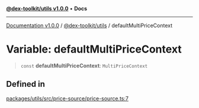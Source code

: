 [**@dex-toolkit/utils v1.0.0**](../README.md) • **Docs**

***

[Documentation v1.0.0](../../../packages.md) / [@dex-toolkit/utils](../README.md) / defaultMultiPriceContext

# Variable: defaultMultiPriceContext

> `const` **defaultMultiPriceContext**: `MultiPriceContext`

## Defined in

[packages/utils/src/price-source/price-source.ts:7](https://github.com/niZmosis/dex-toolkit/blob/3d8b41b44787b30fbea5de3ab4737662ffb61bc8/packages/utils/src/price-source/price-source.ts#L7)
